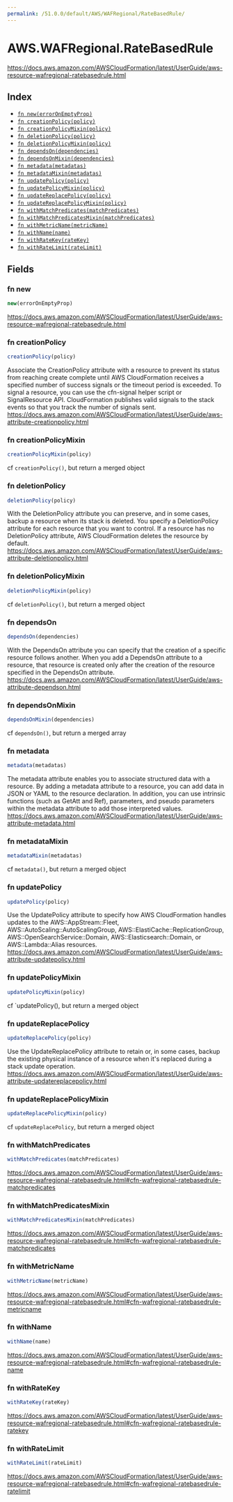 ```yaml
---
permalink: /51.0.0/default/AWS/WAFRegional/RateBasedRule/
---
```


# AWS.WAFRegional.RateBasedRule

https://docs.aws.amazon.com/AWSCloudFormation/latest/UserGuide/aws-resource-wafregional-ratebasedrule.html

## Index

* [`fn new(errorOnEmptyProp)`](#fn-new)
* [`fn creationPolicy(policy)`](#fn-creationpolicy)
* [`fn creationPolicyMixin(policy)`](#fn-creationpolicymixin)
* [`fn deletionPolicy(policy)`](#fn-deletionpolicy)
* [`fn deletionPolicyMixin(policy)`](#fn-deletionpolicymixin)
* [`fn dependsOn(dependencies)`](#fn-dependson)
* [`fn dependsOnMixin(dependencies)`](#fn-dependsonmixin)
* [`fn metadata(metadatas)`](#fn-metadata)
* [`fn metadataMixin(metadatas)`](#fn-metadatamixin)
* [`fn updatePolicy(policy)`](#fn-updatepolicy)
* [`fn updatePolicyMixin(policy)`](#fn-updatepolicymixin)
* [`fn updateReplacePolicy(policy)`](#fn-updatereplacepolicy)
* [`fn updateReplacePolicyMixin(policy)`](#fn-updatereplacepolicymixin)
* [`fn withMatchPredicates(matchPredicates)`](#fn-withmatchpredicates)
* [`fn withMatchPredicatesMixin(matchPredicates)`](#fn-withmatchpredicatesmixin)
* [`fn withMetricName(metricName)`](#fn-withmetricname)
* [`fn withName(name)`](#fn-withname)
* [`fn withRateKey(rateKey)`](#fn-withratekey)
* [`fn withRateLimit(rateLimit)`](#fn-withratelimit)

## Fields

### fn new

```ts
new(errorOnEmptyProp)
```

https://docs.aws.amazon.com/AWSCloudFormation/latest/UserGuide/aws-resource-wafregional-ratebasedrule.html

### fn creationPolicy

```ts
creationPolicy(policy)
```

Associate the CreationPolicy attribute with a resource to prevent its status from reaching create complete until AWS CloudFormation receives a specified number of success signals or the timeout period is exceeded. To signal a resource, you can use the cfn-signal helper script or SignalResource API. CloudFormation publishes valid signals to the stack events so that you track the number of signals sent. 
https://docs.aws.amazon.com/AWSCloudFormation/latest/UserGuide/aws-attribute-creationpolicy.html

### fn creationPolicyMixin

```ts
creationPolicyMixin(policy)
```

cf `creationPolicy()`, but return a merged object

### fn deletionPolicy

```ts
deletionPolicy(policy)
```

With the DeletionPolicy attribute you can preserve, and in some cases, backup a resource when its stack is deleted. You specify a DeletionPolicy attribute for each resource that you want to control. If a resource has no DeletionPolicy attribute, AWS CloudFormation deletes the resource by default. 
https://docs.aws.amazon.com/AWSCloudFormation/latest/UserGuide/aws-attribute-deletionpolicy.html

### fn deletionPolicyMixin

```ts
deletionPolicyMixin(policy)
```

cf `deletionPolicy()`, but return a merged object

### fn dependsOn

```ts
dependsOn(dependencies)
```

With the DependsOn attribute you can specify that the creation of a specific resource follows another. When you add a DependsOn attribute to a resource, that resource is created only after the creation of the resource specified in the DependsOn attribute. 
https://docs.aws.amazon.com/AWSCloudFormation/latest/UserGuide/aws-attribute-dependson.html

### fn dependsOnMixin

```ts
dependsOnMixin(dependencies)
```

cf `dependsOn()`, but return a merged array

### fn metadata

```ts
metadata(metadatas)
```

The metadata attribute enables you to associate structured data with a resource. By adding a metadata attribute to a resource, you can add data in JSON or YAML to the resource declaration. In addition, you can use intrinsic functions (such as GetAtt and Ref), parameters, and pseudo parameters within the metadata attribute to add those interpreted values. 
https://docs.aws.amazon.com/AWSCloudFormation/latest/UserGuide/aws-attribute-metadata.html

### fn metadataMixin

```ts
metadataMixin(metadatas)
```

cf `metadata()`, but return a merged object

### fn updatePolicy

```ts
updatePolicy(policy)
```

Use the UpdatePolicy attribute to specify how AWS CloudFormation handles updates to the AWS::AppStream::Fleet, AWS::AutoScaling::AutoScalingGroup, AWS::ElastiCache::ReplicationGroup, AWS::OpenSearchService::Domain, AWS::Elasticsearch::Domain, or AWS::Lambda::Alias resources. 
https://docs.aws.amazon.com/AWSCloudFormation/latest/UserGuide/aws-attribute-updatepolicy.html

### fn updatePolicyMixin

```ts
updatePolicyMixin(policy)
```

cf `updatePolicy(), but return a merged object

### fn updateReplacePolicy

```ts
updateReplacePolicy(policy)
```

Use the UpdateReplacePolicy attribute to retain or, in some cases, backup the existing physical instance of a resource when it's replaced during a stack update operation. 
https://docs.aws.amazon.com/AWSCloudFormation/latest/UserGuide/aws-attribute-updatereplacepolicy.html

### fn updateReplacePolicyMixin

```ts
updateReplacePolicyMixin(policy)
```

cf `updateReplacePolicy`, but return a merged object

### fn withMatchPredicates

```ts
withMatchPredicates(matchPredicates)
```

https://docs.aws.amazon.com/AWSCloudFormation/latest/UserGuide/aws-resource-wafregional-ratebasedrule.html#cfn-wafregional-ratebasedrule-matchpredicates

### fn withMatchPredicatesMixin

```ts
withMatchPredicatesMixin(matchPredicates)
```

https://docs.aws.amazon.com/AWSCloudFormation/latest/UserGuide/aws-resource-wafregional-ratebasedrule.html#cfn-wafregional-ratebasedrule-matchpredicates

### fn withMetricName

```ts
withMetricName(metricName)
```

https://docs.aws.amazon.com/AWSCloudFormation/latest/UserGuide/aws-resource-wafregional-ratebasedrule.html#cfn-wafregional-ratebasedrule-metricname

### fn withName

```ts
withName(name)
```

https://docs.aws.amazon.com/AWSCloudFormation/latest/UserGuide/aws-resource-wafregional-ratebasedrule.html#cfn-wafregional-ratebasedrule-name

### fn withRateKey

```ts
withRateKey(rateKey)
```

https://docs.aws.amazon.com/AWSCloudFormation/latest/UserGuide/aws-resource-wafregional-ratebasedrule.html#cfn-wafregional-ratebasedrule-ratekey

### fn withRateLimit

```ts
withRateLimit(rateLimit)
```

https://docs.aws.amazon.com/AWSCloudFormation/latest/UserGuide/aws-resource-wafregional-ratebasedrule.html#cfn-wafregional-ratebasedrule-ratelimit
